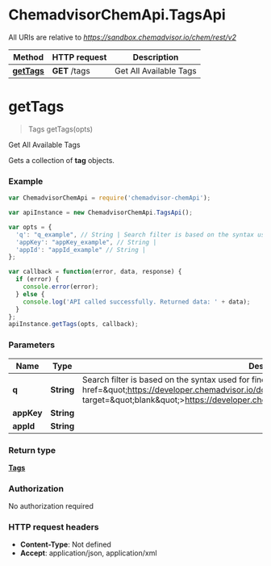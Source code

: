 # ChemadvisorChemApi.TagsApi

All URIs are relative to *https://sandbox.chemadvisor.io/chem/rest/v2*

Method | HTTP request | Description
------------- | ------------- | -------------
[**getTags**](TagsApi.md#getTags) | **GET** /tags | Get All Available Tags


<a name="getTags"></a>
# **getTags**
> Tags getTags(opts)

Get All Available Tags

Gets a collection of **tag** objects. 

### Example
```javascript
var ChemadvisorChemApi = require('chemadvisor-chemApi');

var apiInstance = new ChemadvisorChemApi.TagsApi();

var opts = { 
  'q': "q_example", // String | Search filter is based on the syntax used for find in mongoDB.  For more information, visit <a href=\"https://developer.chemadvisor.io/docs/integrate/codeExamplesQ\" target=\"blank\">https://developer.chemadvisor.io/docs/integrate/codeExamplesQ</a>.
  'appKey': "appKey_example", // String | 
  'appId': "appId_example" // String | 
};

var callback = function(error, data, response) {
  if (error) {
    console.error(error);
  } else {
    console.log('API called successfully. Returned data: ' + data);
  }
};
apiInstance.getTags(opts, callback);
```

### Parameters

Name | Type | Description  | Notes
------------- | ------------- | ------------- | -------------
 **q** | **String**| Search filter is based on the syntax used for find in mongoDB.  For more information, visit &lt;a href&#x3D;\&quot;https://developer.chemadvisor.io/docs/integrate/codeExamplesQ\&quot; target&#x3D;\&quot;blank\&quot;&gt;https://developer.chemadvisor.io/docs/integrate/codeExamplesQ&lt;/a&gt;. | [optional] 
 **appKey** | **String**|  | [optional] 
 **appId** | **String**|  | [optional] 

### Return type

[**Tags**](Tags.md)

### Authorization

No authorization required

### HTTP request headers

 - **Content-Type**: Not defined
 - **Accept**: application/json, application/xml

